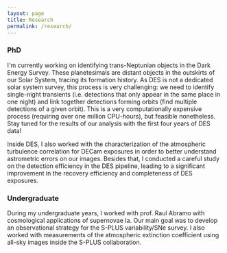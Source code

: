 ```yaml
---
layout: page
title: Research
permalink: /research/
---
```


### PhD ###
I'm currently working on identifying trans-Neptunian objects in the Dark Energy Survey. These planetesimals are distant objects in the outskirts of our Solar System, tracing its formation history. As DES is not a dedicated solar system survey, this process is very challenging: we need to identify single-night transients (i.e. detections that only appear in the same place in one night) and link together detections forming orbits (find multiple detections of a given orbit). This is a very computationally expensive process (requiring over one million CPU-hours), but feasible nonetheless. Stay tuned for the results of our analysis with the first four years of DES data!

Inside DES, I also worked with the characterization of the atmospheric turbulence correlation for DECam exposures in order to better understand astrometric errors on our images. Besides that, I conducted a careful study on the detection efficiency in the DES pipeline, leading to a significant improvement in the recovery efficiency and completeness of DES exposures.

### Undergraduate ###
During my undergraduate years, I worked with prof. Raul Abramo with cosmological applications of supernovae Ia. Our main goal was to develop an observational strategy for the S-PLUS variability/SNe survey. I also worked with measurements of the atmospheric extinction coefficient using all-sky images inside the S-PLUS collaboration.

